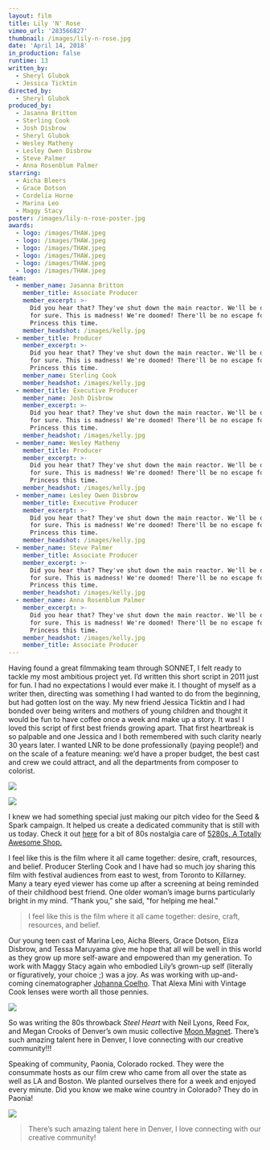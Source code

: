 ```yaml
---
layout: film
title: Lily 'N' Rose
vimeo_url: '283566827'
thumbnail: /images/lily-n-rose.jpg
date: 'April 14, 2018'
in_production: false
runtime: 13
written_by:
  - Sheryl Glubok
  - Jessica Ticktin
directed_by:
  - Sheryl Glubok
produced_by:
  - Jasanna Britton
  - Sterling Cook
  - Josh Disbrow
  - Sheryl Glubok
  - Wesley Matheny
  - Lesley Owen Disbrow
  - Steve Palmer
  - Anna Rosenblum Palmer
starring:
  - Aicha Bleers
  - Grace Dotson
  - Cordelia Horne
  - Marina Leo
  - Maggy Stacy
poster: /images/lily-n-rose-poster.jpg
awards:
  - logo: /images/THAW.jpeg
  - logo: /images/THAW.jpeg
  - logo: /images/THAW.jpeg
  - logo: /images/THAW.jpeg
  - logo: /images/THAW.jpeg
  - logo: /images/THAW.jpeg
team:
  - member_name: Jasanna Britton
    member_title: Associate Producer
    member_excerpt: >-
      Did you hear that? They've shut down the main reactor. We'll be destroyed
      for sure. This is madness! We're doomed! There'll be no escape for the
      Princess this time.
    member_headshot: /images/kelly.jpg
  - member_title: Producer
    member_excerpt: >-
      Did you hear that? They've shut down the main reactor. We'll be destroyed
      for sure. This is madness! We're doomed! There'll be no escape for the
      Princess this time.
    member_name: Sterling Cook
    member_headshot: /images/kelly.jpg
  - member_title: Executive Producer
    member_name: Josh Disbrow
    member_excerpt: >-
      Did you hear that? They've shut down the main reactor. We'll be destroyed
      for sure. This is madness! We're doomed! There'll be no escape for the
      Princess this time.
    member_headshot: /images/kelly.jpg
  - member_name: Wesley Matheny
    member_title: Producer
    member_excerpt: >-
      Did you hear that? They've shut down the main reactor. We'll be destroyed
      for sure. This is madness! We're doomed! There'll be no escape for the
      Princess this time.
    member_headshot: /images/kelly.jpg
  - member_name: Lesley Owen Disbrow
    member_title: Executive Producer
    member_excerpt: >-
      Did you hear that? They've shut down the main reactor. We'll be destroyed
      for sure. This is madness! We're doomed! There'll be no escape for the
      Princess this time.
    member_headshot: /images/kelly.jpg
  - member_name: Steve Palmer
    member_title: Associate Producer
    member_excerpt: >-
      Did you hear that? They've shut down the main reactor. We'll be destroyed
      for sure. This is madness! We're doomed! There'll be no escape for the
      Princess this time.
    member_headshot: /images/kelly.jpg
  - member_name: Anna Rosenblum Palmer
    member_excerpt: >-
      Did you hear that? They've shut down the main reactor. We'll be destroyed
      for sure. This is madness! We're doomed! There'll be no escape for the
      Princess this time.
    member_headshot: /images/kelly.jpg
    member_title: Associate Producer
---
```

Having found a great filmmaking team through SONNET, I felt ready to tackle my most ambitious project yet. I’d written this short script in 2011 just for fun. I had no expectations I would ever make it. I thought of myself as a writer then, directing was something I had wanted to do from the beginning, but had gotten lost on the way. My new friend Jessica Ticktin and I had bonded over being writers and mothers of young children and thought it would be fun to have coffee once a week and make up a story. It was! I loved this script of first best friends growing apart. That first heartbreak is so palpable and one Jessica and I both remembered with such clarity nearly 30 years later. I wanted LNR to be done professionally (paying people!) and on the scale of a feature meaning: we’d have a proper budget, the best cast and crew we could attract, and all the departments from composer to colorist.

![](/images/lily-n-rose-0.jpg)

![](/images/lily-n-rose-1.jpg)

I knew we had something special just making our pitch video for the Seed & Spark campaign. It helped us create a dedicated community that is still with us today. Check it out [here](https://vimeo.com/214587886) for a bit of 80s nostalgia care of [5280s, A Totally Awesome Shop.](http://the80sareawesome.com/)

I feel like this is the film where it all came together: desire, craft, resources, and belief. Producer Sterling Cook and I have had so much joy sharing this film with festival audiences from east to west, from Toronto to Killarney. Many a teary eyed viewer has come up after a screening at being reminded of their childhood best friend. One older woman’s image burns particularly bright in my mind. “Thank you,” she said, "for helping me heal."

> I feel like this is the film where it all came together: desire, craft, resources, and belief.

Our young teen cast of Marina Leo, Aicha Bleers, Grace Dotson, Eliza Disbrow, and Tessa Maruyama give me hope that all will be well in this world as they grow up more self-aware and empowered than my generation. To work with Maggy Stacy again who embodied Lily’s grown-up self (literally or figuratively, your choice ;) was a joy. As was working with up-and-coming cinematographer [Johanna Coelho](https://www.johannacoelho.com/work). That Alexa Mini with Vintage Cook lenses were worth all those pennies.

![](/images/lily-n-rose-2.jpg)

So was writing the 80s throwback *Steel Heart* with Neil Lyons, Reed Fox, and Megan Crooks of Denver’s own music collective [Moon Magnet](https://www.moonmagnetmusic.com/). There’s such amazing talent here in Denver, I love connecting with our creative community!!!

Speaking of community, Paonia, Colorado rocked. They were the consummate hosts as our film crew who came from all over the state as well as LA and Boston. We planted ourselves there for a week and enjoyed every minute. Did you know we make wine country in Colorado? They do in Paonia!

![](/images/lily-n-rose-3.jpg)

> There’s such amazing talent here in Denver, I love connecting with our creative community!